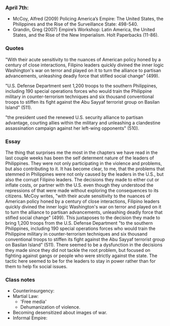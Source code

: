 ### April 7th:

- McCoy, Alfred (2009) Policing America’s Empire: The United States, the Philippines and the Rise of the Surveillance State: 498-540.
- Grandin, Greg (2007) Empire’s Workshop: Latin America, the United States, and the Rise of the New Imperialism. Holt Paperbacks (11-86).

### Quotes

"With their acute sensitivity to the nuances of American policy honed by a century of close interactions, Filipino leaders quickly divined the inner logic Washington's war on terror and played on it to turn the alliance to partisan advancements, unleashing deadly force that stifled social change" (499).

"U.S. Defense Department sent 1,200 troops to the southern Philippines, including 190 special operations forces who would train the Philippine military in counter-terrorism techniques and six thousand conventional troops to stiffen its fight against the Abu Sayyaf terrorist group on Basilan Island" (511).

"the president used the renewed U.S. security alliance to partisan advantage, courting allies within the military and unleashing a clandestine assassination campaign against her left-wing opponents" (510).

### Essay

The thing that surprises me the most in the chapters we have read in the last couple weeks has been the self determent nature of the leaders of Philippines. They were not only participating in the violence and problems, but also contributing to it. It has become clear, to me, that the problems that stemmed in Philippines were not only caused by the leaders in the U.S., but also the corrupt Filipino leaders. The decisions they made to either cut or inflate costs, or partner with the U.S. even though they understood the repressions of that were made without exploring the consequences to its citizens. McCoy writes, "with their acute sensitivity to the nuances of American policy honed by a century of close interactions, Filipino leaders quickly divined the inner logic Washington's war on terror and played on it to turn the alliance to partisan advancements, unleashing deadly force that stifled social change" (499). This juxtaposes to the decision they made to bring 1,200 troops from the U.S. Defense Department "to the southern Philippines, including 190 special operations forces who would train the Philippine military in counter-terrorism techniques and six thousand conventional troops to stiffen its fight against the Abu Sayyaf terrorist group on Basilan Island" (511). There seemed to be a dysfunction in the decisions they made since they did not tackle the root problem, but focused on fighting against gangs or people who were strictly against the state. The tactic here seemed to be for the leaders to stay in power rather than for them to help fix social issues.

### Class notes

- Counterinsurgency:
- Martial Law:
    - 'Free media'
    - Dehumanization of violence.
- Becoming desensitized about images of war.
- Informal Empire:
